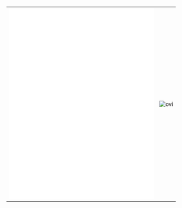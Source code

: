<table>
  <tr>
    <td>
      <a href="https://monkeytype.com/profile/Gwng">
        <img src="https://raw.githubusercontent.com/HarkushaVlad/HarkushaVlad/monkeytype/Gwng-monkeytype-readme-pb.svg" alt="My Monkeytype profile" style="height: 500px"/>
      </a>  
    </td>
    <td>
       <img src="https://github-readme-stats.vercel.app/api/top-langs?username=HarkushaVlad&show_icons=true&locale=en&layout=compact&theme=catppuccin_mocha" alt="ovi"/>
    </td>
  </tr>
</table>
